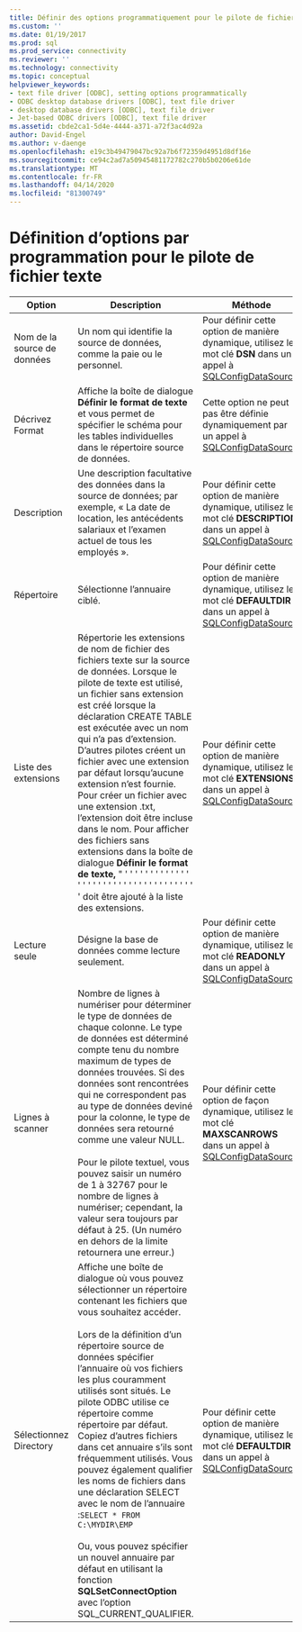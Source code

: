 ```yaml
---
title: Définir des options programmatiquement pour le pilote de fichiers texte (fr) Microsoft Docs
ms.custom: ''
ms.date: 01/19/2017
ms.prod: sql
ms.prod_service: connectivity
ms.reviewer: ''
ms.technology: connectivity
ms.topic: conceptual
helpviewer_keywords:
- text file driver [ODBC], setting options programmatically
- ODBC desktop database drivers [ODBC], text file driver
- desktop database drivers [ODBC], text file driver
- Jet-based ODBC drivers [ODBC], text file driver
ms.assetid: cbde2ca1-5d4e-4444-a371-a72f3ac4d92a
author: David-Engel
ms.author: v-daenge
ms.openlocfilehash: e19c3b49479047bc92a7b6f72359d4951d8df16e
ms.sourcegitcommit: ce94c2ad7a50945481172782c270b5b0206e61de
ms.translationtype: MT
ms.contentlocale: fr-FR
ms.lasthandoff: 04/14/2020
ms.locfileid: "81300749"
---
```

# <a name="setting-options-programmatically-for-the-text-file-driver"></a>Définition d’options par programmation pour le pilote de fichier texte

|Option|Description|Méthode|  
|------------|-----------------|------------|  
|Nom de la source de données|Un nom qui identifie la source de données, comme la paie ou le personnel.|Pour définir cette option de manière dynamique, utilisez le mot clé **DSN** dans un appel à [SQLConfigDataSource](../../odbc/microsoft/sqlconfigdatasource-text-file-driver.md).|  
|Décrivez Format|Affiche la boîte de dialogue **Définir le format de texte** et vous permet de spécifier le schéma pour les tables individuelles dans le répertoire source de données.|Cette option ne peut pas être définie dynamiquement par un appel à [SQLConfigDataSource](../../odbc/microsoft/sqlconfigdatasource-text-file-driver.md).|  
|Description|Une description facultative des données dans la source de données; par exemple, « La date de location, les antécédents salariaux et l’examen actuel de tous les employés ».|Pour définir cette option de manière dynamique, utilisez le mot clé **DESCRIPTION** dans un appel à [SQLConfigDataSource](../../odbc/microsoft/sqlconfigdatasource-text-file-driver.md).|  
|Répertoire|Sélectionne l’annuaire ciblé.|Pour définir cette option de manière dynamique, utilisez le mot clé **DEFAULTDIR** dans un appel à [SQLConfigDataSource](../../odbc/microsoft/sqlconfigdatasource-text-file-driver.md).|  
|Liste des extensions|Répertorie les extensions de nom de fichier des fichiers texte sur la source de données. Lorsque le pilote de texte est utilisé, un fichier sans extension est créé lorsque la déclaration CREATE TABLE est exécutée avec un nom qui n’a pas d’extension. D’autres pilotes créent un fichier avec une extension par défaut lorsqu’aucune extension n’est fournie. Pour créer un fichier avec une extension .txt, l’extension doit être incluse dans le nom. Pour afficher des fichiers sans extensions dans la boîte de dialogue **Définir le format de texte,** " ' ' ' ' ' ' ' ' ' ' ' ' ' ' ' ' ' ' ' ' ' ' ' ' ' ' ' ' ' ' ' ' ' ' ' ' ' doit être ajouté à la liste des extensions.|Pour définir cette option de manière dynamique, utilisez le mot clé **EXTENSIONS** dans un appel à [SQLConfigDataSource](../../odbc/microsoft/sqlconfigdatasource-text-file-driver.md).|  
|Lecture seule|Désigne la base de données comme lecture seulement.|Pour définir cette option de manière dynamique, utilisez le mot clé **READONLY** dans un appel à [SQLConfigDataSource](../../odbc/microsoft/sqlconfigdatasource-text-file-driver.md).|  
|Lignes à scanner|Nombre de lignes à numériser pour déterminer le type de données de chaque colonne. Le type de données est déterminé compte tenu du nombre maximum de types de données trouvées. Si des données sont rencontrées qui ne correspondent pas au type de données deviné pour la colonne, le type de données sera retourné comme une valeur NULL.<br /><br /> Pour le pilote textuel, vous pouvez saisir un numéro de 1 à 32767 pour le nombre de lignes à numériser; cependant, la valeur sera toujours par défaut à 25. (Un numéro en dehors de la limite retournera une erreur.)|Pour définir cette option de façon dynamique, utilisez le mot clé **MAXSCANROWS** dans un appel à [SQLConfigDataSource](../../odbc/microsoft/sqlconfigdatasource-text-file-driver.md).|  
|Sélectionnez Directory|Affiche une boîte de dialogue où vous pouvez sélectionner un répertoire contenant les fichiers que vous souhaitez accéder.<br /><br /> Lors de la définition d’un répertoire source de données spécifier l’annuaire où vos fichiers les plus couramment utilisés sont situés. Le pilote ODBC utilise ce répertoire comme répertoire par défaut. Copiez d’autres fichiers dans cet annuaire s’ils sont fréquemment utilisés. Vous pouvez également qualifier les noms de fichiers dans une déclaration SELECT avec le nom de l’annuaire :`SELECT * FROM C:\MYDIR\EMP`<br /><br /> Ou, vous pouvez spécifier un nouvel annuaire par défaut en utilisant la fonction **SQLSetConnectOption** avec l’option SQL_CURRENT_QUALIFIER.|Pour définir cette option de manière dynamique, utilisez le mot clé **DEFAULTDIR** dans un appel à [SQLConfigDataSource](../../odbc/microsoft/sqlconfigdatasource-text-file-driver.md).|
